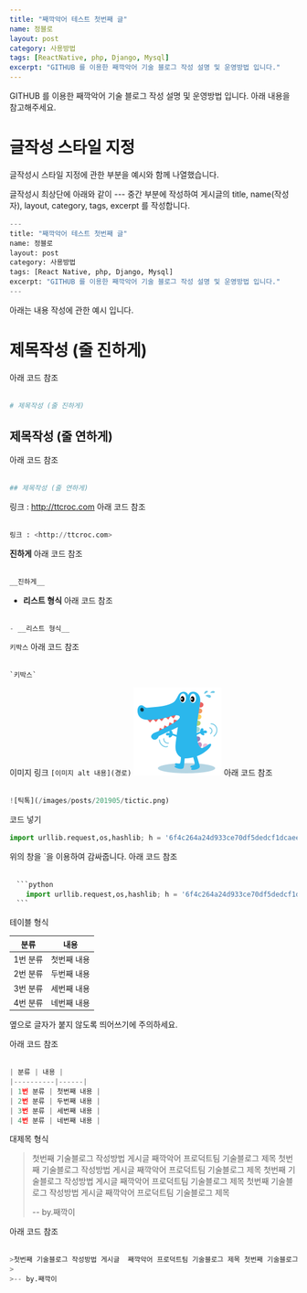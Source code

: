 ```yaml
---
title: "째깍악어 테스트 첫번째 글"
name: 정블로
layout: post
category: 사용방법
tags: [ReactNative, php, Django, Mysql]
excerpt: "GITHUB 를 이용한 째깍악어 기술 블로그 작성 설명 및 운영방법 입니다."
---
```


GITHUB 를 이용한 째깍악어 기술 블로그 작성 설명 및 운영방법 입니다. 아래 내용을 참고해주세요.

# 글작성 스타일 지정

글작성시 스타일 지정에 관한 부분을 예시와 함께 나열했습니다.



글작성시 최상단에 아래와 같이 --- 중간 부분에 작성하여 게시글의 title, name(작성자), layout, category, tags, excerpt 를 작성합니다.

```python
---
title: "째깍악어 테스트 첫번째 글"
name: 정블로
layout: post
category: 사용방법
tags: [React Native, php, Django, Mysql]
excerpt: "GITHUB 를 이용한 째깍악어 기술 블로그 작성 설명 및 운영방법 입니다."
---
```


아래는 내용 작성에 관한 예시 입니다.


# 제목작성 (줄 진하게)
아래 코드 참조
```python

# 제목작성 (줄 진하게)

```



## 제목작성 (줄 연하게)
아래 코드 참조
```python

## 제목작성 (줄 연하게)

```



링크 : <http://ttcroc.com>
아래 코드 참조
```python

링크 : <http://ttcroc.com>

```



__진하게__
아래 코드 참조
```python

__진하게__

```



- __리스트 형식__
아래 코드 참조

```python

- __리스트 형식__

```



`키박스`
아래 코드 참조
```python

`키박스`

```



이미지 링크 `[이미지 alt 내용](경로)`
![틱톡](/images/posts/201905/tictic.png)
아래 코드 참조
```python

![틱톡](/images/posts/201905/tictic.png)

```


코드 넣기
```python
import urllib.request,os,hashlib; h = '6f4c264a24d933ce70df5dedcf1dcaee' + 'ebe013ee18cced0ef93d5f746d80ef60'; pf = 'Package Control.sublime-package'; ipp = sublime.installed_packages_path(); urllib.request.install_opener( urllib.request.build_opener( urllib.request.ProxyHandler()) ); by = urllib.request.urlopen( 'http://packagecontrol.io/' + pf.replace(' ', '%20')).read(); dh = hashlib.sha256(by).hexdigest(); print('Error validating download (got %s instead of %s), please try manual install' % (dh, h)) if dh != h else open(os.path.join( ipp, pf), 'wb' ).write(by)
```
위의 창을 `을 이용하여 감싸줍니다.
아래 코드 참조
```python

　```python
    import urllib.request,os,hashlib; h = '6f4c264a24d933ce70df5dedcf1dcaee' + 'ebe013ee18cced0ef93d5f746d80ef60'; pf = 'Package Control.sublime-package'; ipp = sublime.installed_packages_path(); urllib.request.install_opener( urllib.request.build_opener( urllib.request.ProxyHandler()) ); by = urllib.request.urlopen( 'http://packagecontrol.io/' + pf.replace(' ', '%20')).read(); dh = hashlib.sha256(by).hexdigest(); print('Error validating download (got %s instead of %s), please try manual install' % (dh, h)) if dh != h else open(os.path.join( ipp, pf), 'wb' ).write(by)
　```

```



테이블 형식

  | 분류 | 내용 |
  |----------|------|
  | 1번 분류 | 첫번째 내용 |
  | 2번 분류 | 두번째 내용 |
  | 3번 분류 | 세번째 내용 |
  | 4번 분류 | 네번째 내용 |


 옆으로 글자가 붙지 않도록 띄어쓰기에 주의하세요.
 
아래 코드 참조
```python

| 분류 | 내용 |
|----------|------|
| 1번 분류 | 첫번째 내용 |
| 2번 분류 | 두번째 내용 |
| 3번 분류 | 세번째 내용 |
| 4번 분류 | 네번째 내용 |

```


대제목 형식
>첫번째 기술블로그 작성방법 게시글  째깍악어 프로덕트팀 기술블로그 제목 첫번째 기술블로그 작성방법 게시글  째깍악어 프로덕트팀 기술블로그 제목 첫번째 기술블로그 작성방법 게시글  째깍악어 프로덕트팀 기술블로그 제목 첫번째 기술블로그 작성방법 게시글  째깍악어 프로덕트팀 기술블로그 제목
>
>-- by.째깍이

아래 코드 참조

```python

>첫번째 기술블로그 작성방법 게시글  째깍악어 프로덕트팀 기술블로그 제목 첫번째 기술블로그 작성방법 게시글  째깍악어 프로덕트팀 기술블로그 제목 첫번째 기술블로그 작성방법 게시글  째깍악어 프로덕트팀 기술블로그 제목 첫번째 기술블로그 작성방법 게시글  째깍악어 프로덕트팀 기술블로그 제목
>
>-- by.째깍이

```